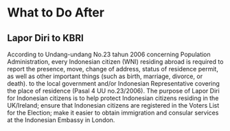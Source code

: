 # What to Do After
## Lapor Diri to KBRI 
According to Undang-undang No.23 tahun 2006 concerning Population Administration, every Indonesian citizen (WNI) residing abroad is required to report the presence, move, change of address, status of residence permit, as well as other important things (such as birth, marriage, divorce, or death). to the local government and/or Indonesian Representative covering the place of residence (Pasal 4 UU no.23/2006). The purpose of Lapor Diri for Indonesian citizens is to help protect Indonesian citizens residing in the UK/Ireland; ensure that Indonesian citizens are registered in the Voters List for the Election; make it easier to obtain immigration and consular services at the Indonesian Embassy in London.
